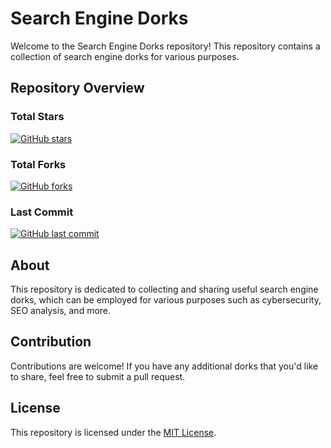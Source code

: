 # Search Engine Dorks

Welcome to the Search Engine Dorks repository! This repository contains a collection of search engine dorks for various purposes.

## Repository Overview

### Total Stars
[![GitHub stars](https://img.shields.io/github/stars/Peaky-XD/Dorks.svg)](https://github.com/Peaky-XD/Dorks/stargazers)
  
### Total Forks
[![GitHub forks](https://img.shields.io/github/forks/Peaky-XD/Dorks.svg)](https://github.com/Peaky-XD/Dorks/network)

### Last Commit
[![GitHub last commit](https://img.shields.io/github/last-commit/Peaky-XD/Dorks.svg)](https://github.com/Peaky-XD/Dorks/commits/main)

## About

This repository is dedicated to collecting and sharing useful search engine dorks, which can be employed for various purposes such as cybersecurity, SEO analysis, and more.

## Contribution

Contributions are welcome! If you have any additional dorks that you'd like to share, feel free to submit a pull request.

## License

This repository is licensed under the [MIT License](LICENSE).
